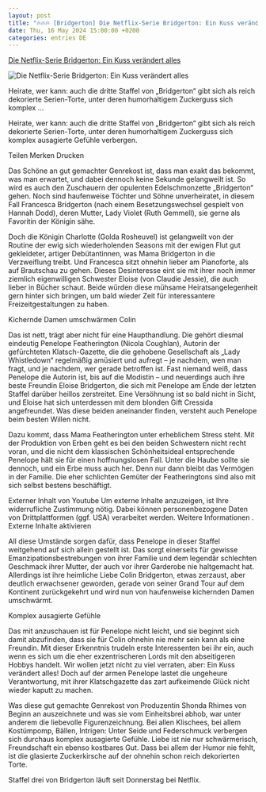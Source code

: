 ```yaml
---
layout: post
title: "🔥🔥🔥 [Bridgerton] Die Netflix-Serie Bridgerton: Ein Kuss verändert alles"
date: Thu, 16 May 2024 15:00:00 +0200
categories: entries DE
---
```

[Die Netflix-Serie Bridgerton: Ein Kuss verändert alles](https://www.faz.net/aktuell/feuilleton/medien/serien/die-netflix-serie-bridgerton-ein-kuss-veraendert-alles-19721170.html)

![Die Netflix-Serie Bridgerton: Ein Kuss verändert alles](https://media1.faz.net/ppmedia/aktuell/2309993964/1.9721169/facebook_teaser/macht-sich-was-aus-klatsch.jpg)

Heirate, wer kann: auch die dritte Staffel von „Bridgerton“ gibt sich als reich dekorierte Serien-Torte, unter deren humorhaltigem Zuckerguss sich komplex ...

Heirate, wer kann: auch die dritte Staffel von „Bridgerton“ gibt sich als reich dekorierte Serien-Torte, unter deren humorhaltigem Zuckerguss sich komplex ausagierte Gefühle verbergen.

Teilen Merken Drucken

Das Schöne an gut gemachter Genrekost ist, dass man exakt das bekommt, was man erwartet, und dabei dennoch keine Sekunde gelangweilt ist. So wird es auch den Zuschauern der opulenten Edelschmonzette „Bridgerton“ gehen. Noch sind haufenweise Töchter und Söhne ­unverheiratet, in diesem Fall Francesca Bridgerton (nach einem Besetzungswechsel gespielt von Hannah Dodd), deren Mutter, Lady Violet (Ruth Gemmell), sie gerne als Favoritin der Königin sähe.

Doch die Königin Charlotte (Golda Rosheuvel) ist gelangweilt von der Routine der ewig sich wiederholenden Seasons mit der ewigen Flut gut gekleideter, artiger Debütantinnen, was Mama Bridgerton in die Verzweiflung treibt. Und Francesca sitzt ohnehin lieber am Pianoforte, als auf Brautschau zu gehen. Dieses Desinteresse eint sie mit ihrer noch immer ziemlich eigenwilligen Schwester Eloise (von Claudie Jessie), die auch lieber in Bücher schaut. Beide würden diese mühsame Heiratsangelegenheit gern hinter sich bringen, um bald wieder Zeit für interessantere Freizeitgestaltungen zu haben.

Kichernde Damen umschwärmen Colin

Das ist nett, trägt aber nicht für eine Haupthandlung. Die gehört diesmal eindeutig Penelope Featherington (Nicola Coughlan), Autorin der gefürchteten Klatsch-Gazette, die die gehobene Gesellschaft als „Lady Whistledown“ regelmäßig amüsiert und aufregt – je nachdem, wen man fragt, und je nachdem, wer gerade betroffen ist. Fast niemand weiß, dass Penelope die Autorin ist, bis auf die Modistin – und neuerdings auch ihre beste Freundin Eloise Bridgerton, die sich mit Penelope am Ende der letzten Staffel darüber heillos zerstreitet. Eine Versöhnung ist so bald nicht in Sicht, und Eloise hat sich unterdessen mit dem blonden Gift Cressida angefreundet. Was diese beiden aneinander finden, versteht auch Penelope beim besten Willen nicht.

Dazu kommt, dass Mama Featherington unter erheblichem Stress steht. Mit der Produktion von Erben geht es bei den beiden Schwestern nicht recht voran, und die nicht dem klassischen Schönheitsideal entsprechende Penelope hält sie für einen hoffnungslosen Fall. Unter die Haube sollte sie dennoch, und ein Erbe muss auch her. Denn nur dann bleibt das Vermögen in der Familie. Die eher schlichten Gemüter der Featheringtons sind also mit sich selbst bestens beschäftigt.

Externer Inhalt von Youtube Um externe Inhalte anzuzeigen, ist Ihre widerrufliche Zustimmung nötig. Dabei können personenbezogene Daten von Drittplattformen (ggf. USA) verarbeitet werden. Weitere Informationen . Externe Inhalte aktivieren

All diese Umstände sorgen dafür, dass Penelope in dieser Staffel weitgehend auf sich allein gestellt ist. Das sorgt einerseits für gewisse Emanzipationsbestrebungen von ihrer Familie und dem legendär schlechten Geschmack ihrer Mutter, der auch vor ihrer Garderobe nie haltgemacht hat. Allerdings ist ihre heimliche Liebe Colin Bridgerton, etwas zerzaust, aber deutlich erwachsener geworden, gerade von seiner Grand Tour auf dem Kontinent zurückgekehrt und wird nun von haufenweise kichernden Damen umschwärmt.

Komplex ausagierte Gefühle

Das mit anzuschauen ist für Penelope nicht leicht, und sie beginnt sich damit abzufinden, dass sie für Colin ohnehin nie mehr sein kann als eine Freundin. Mit dieser Erkenntnis trudeln erste Interessenten bei ihr ein, auch wenn es sich um die eher exzentrischeren Lords mit den abseitigeren Hobbys handelt. Wir wollen jetzt nicht zu viel verraten, aber: Ein Kuss verändert alles! Doch auf der armen Penelope lastet die ungeheure Verantwortung, mit ihrer Klatschgazette das zart aufkeimende Glück nicht wieder kaputt zu machen.

Was diese gut gemachte Genrekost von Produzentin Shonda Rhimes von Beginn an auszeichnete und was sie vom Einheitsbrei abhob, war unter anderem die liebevolle Figurenzeichnung. Bei allen Klischees, bei allem Kostümpomp, Bällen, Intrigen: Unter Seide und Federschmuck verbergen sich durchaus komplex ausagierte Gefühle. Liebe ist nie nur schwärmerisch, Freundschaft ein ebenso kostbares Gut. Dass bei allem der Humor nie fehlt, ist die glasierte Zuckerkirsche auf der ohnehin schon reich dekorierten Torte.

Staffel drei von Bridgerton läuft seit Donnerstag bei Netflix.

